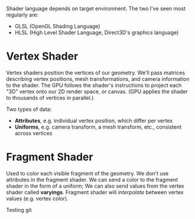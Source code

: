 Shader language depends on target environment. The two I've seen most regularly are:
- GLSL (OpenGL Shading Language)
- HLSL (High Level Shader Language, Direct3D's graphics language)
# Vertex Shader

Vertex shaders position the vertices of our geometry. We'll pass matrices describing vertex positions, mesh transformations, and camera information to the shader. The GPU follows the shader's instructions to project each "3D" vertex onto our 2D render space, or canvas. (GPU applies the shader to thousands of vertices in parallel.)

Two types of data:
- **Attributes**, e.g. individual vertex position, which differ per vertex
- **Uniforms**, e.g. camera transform, a mesh transform, etc., consistent across vertices
# Fragment Shader

Used to color each visible fragment of the geometry. We don't use attributes in the fragment shader. We can send a color to the fragment shader in the form of a uniform; We can also send values from the vertex shader called **varyings**. Fragment shader will *interpolate* between vertex values (e.g. vertex color). 

Testing git